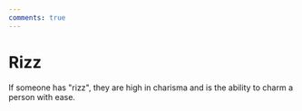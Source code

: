 ```yaml
---
comments: true
---
```

# Rizz
If someone has "rizz", they are high in charisma and is the ability to charm a person with ease.
